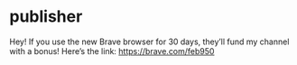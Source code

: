 # publisher
Hey! If you use the new Brave browser for 30 days, they’ll fund my channel with a bonus! 
Here’s the link: https://brave.com/feb950 
